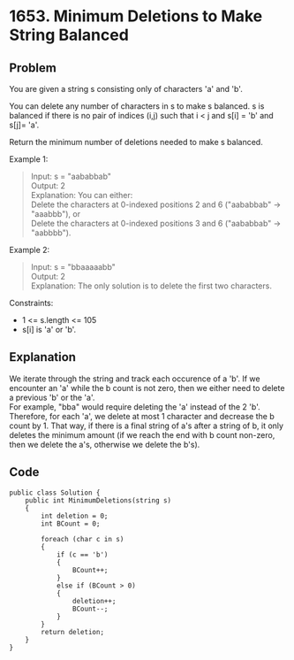 # 1653. Minimum Deletions to Make String Balanced

## Problem

You are given a string s consisting only of characters 'a' and 'b'​​​​.

You can delete any number of characters in s to make s balanced. s is balanced if there is no pair of indices (i,j) such that i < j and s[i] = 'b' and s[j]= 'a'.

Return the minimum number of deletions needed to make s balanced.

Example 1:

> Input: s = "aababbab"  
> Output: 2  
> Explanation: You can either:  
> Delete the characters at 0-indexed positions 2 and 6 ("aababbab" -> "aaabbb"), or  
> Delete the characters at 0-indexed positions 3 and 6 ("aababbab" -> "aabbbb").

Example 2:

> Input: s = "bbaaaaabb"  
> Output: 2  
> Explanation: The only solution is to delete the first two characters.

Constraints:
* 1 <= s.length <= 105
* s[i] is 'a' or 'b'​​.

## Explanation
We iterate through the string and track each occurence of a 'b'. If we encounter an 'a' while the b count is not zero, then we either need to delete a previous 'b' or the 'a'.  
For example, "bba" would require deleting the 'a' instead of the 2 'b'.  
Therefore, for each 'a', we delete at most 1 character and decrease the b count by 1. That way, if there is a final string of a's after a string of b, it only deletes the minimum amount (if we reach the end with b count non-zero, then we delete the a's, otherwise we delete the b's).

## Code

```
public class Solution {
    public int MinimumDeletions(string s)
    {
        int deletion = 0;
        int BCount = 0;

        foreach (char c in s)
        {
            if (c == 'b')
            {
                BCount++;
            }
            else if (BCount > 0)
            {
                deletion++;
                BCount--;
            }
        }
        return deletion;
    }
}
```